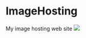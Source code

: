 # ImageHosting
My image hosting web site
![](https://github.com/myysy/ImageHosting/master/img/jin-ji-de-ju-ren-2-shi-pin-you-xi-qiangzhi-2560x1440-23631_51.jpg)
